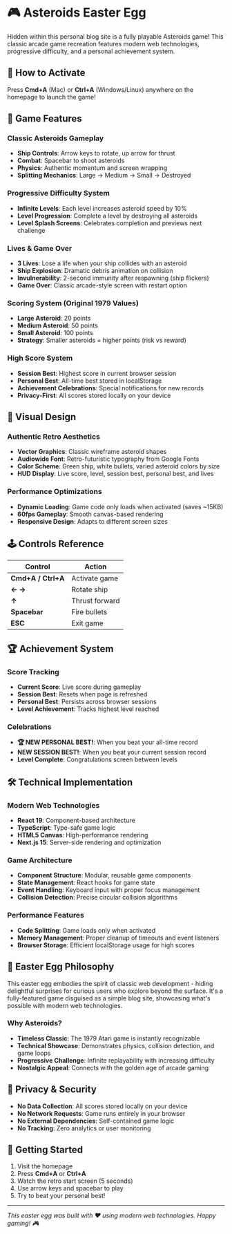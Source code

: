 # 🎮 Asteroids Easter Egg

Hidden within this personal blog site is a fully playable Asteroids game! This classic arcade game recreation features modern web technologies, progressive difficulty, and a personal achievement system.

## 🚀 How to Activate

Press **Cmd+A** (Mac) or **Ctrl+A** (Windows/Linux) anywhere on the homepage to launch the game!

## 🎯 Game Features

### Classic Asteroids Gameplay
- **Ship Controls**: Arrow keys to rotate, up arrow for thrust
- **Combat**: Spacebar to shoot asteroids
- **Physics**: Authentic momentum and screen wrapping
- **Splitting Mechanics**: Large → Medium → Small → Destroyed

### Progressive Difficulty System
- **Infinite Levels**: Each level increases asteroid speed by 10%
- **Level Progression**: Complete a level by destroying all asteroids
- **Level Splash Screens**: Celebrates completion and previews next challenge

### Lives & Game Over
- **3 Lives**: Lose a life when your ship collides with an asteroid
- **Ship Explosion**: Dramatic debris animation on collision
- **Invulnerability**: 2-second immunity after respawning (ship flickers)
- **Game Over**: Classic arcade-style screen with restart option

### Scoring System (Original 1979 Values)
- **Large Asteroid**: 20 points
- **Medium Asteroid**: 50 points  
- **Small Asteroid**: 100 points
- **Strategy**: Smaller asteroids = higher points (risk vs reward)

### High Score System
- **Session Best**: Highest score in current browser session
- **Personal Best**: All-time best stored in localStorage
- **Achievement Celebrations**: Special notifications for new records
- **Privacy-First**: All scores stored locally on your device

## 🎨 Visual Design

### Authentic Retro Aesthetics
- **Vector Graphics**: Classic wireframe asteroid shapes
- **Audiowide Font**: Retro-futuristic typography from Google Fonts
- **Color Scheme**: Green ship, white bullets, varied asteroid colors by size
- **HUD Display**: Live score, level, session best, personal best, and lives

### Performance Optimizations
- **Dynamic Loading**: Game code only loads when activated (saves ~15KB)
- **60fps Gameplay**: Smooth canvas-based rendering
- **Responsive Design**: Adapts to different screen sizes

## 🕹️ Controls Reference

| Control | Action |
|---------|--------|
| **Cmd+A / Ctrl+A** | Activate game |
| **← →** | Rotate ship |
| **↑** | Thrust forward |
| **Spacebar** | Fire bullets |
| **ESC** | Exit game |

## 🏆 Achievement System

### Score Tracking
- **Current Score**: Live score during gameplay
- **Session Best**: Resets when page is refreshed
- **Personal Best**: Persists across browser sessions
- **Level Achievement**: Tracks highest level reached

### Celebrations
- **🏆 NEW PERSONAL BEST!**: When you beat your all-time record
- **NEW SESSION BEST!**: When you beat your current session record
- **Level Complete**: Congratulations screen between levels

## 🛠️ Technical Implementation

### Modern Web Technologies
- **React 19**: Component-based architecture
- **TypeScript**: Type-safe game logic
- **HTML5 Canvas**: High-performance rendering
- **Next.js 15**: Server-side rendering and optimization

### Game Architecture
- **Component Structure**: Modular, reusable game components
- **State Management**: React hooks for game state
- **Event Handling**: Keyboard input with proper focus management
- **Collision Detection**: Precise circular collision algorithms

### Performance Features
- **Code Splitting**: Game loads only when activated
- **Memory Management**: Proper cleanup of timeouts and event listeners
- **Browser Storage**: Efficient localStorage usage for high scores

## 🎪 Easter Egg Philosophy

This easter egg embodies the spirit of classic web development - hiding delightful surprises for curious users who explore beyond the surface. It's a fully-featured game disguised as a simple blog site, showcasing what's possible with modern web technologies.

### Why Asteroids?
- **Timeless Classic**: The 1979 Atari game is instantly recognizable
- **Technical Showcase**: Demonstrates physics, collision detection, and game loops
- **Progressive Challenge**: Infinite replayability with increasing difficulty
- **Nostalgic Appeal**: Connects with the golden age of arcade gaming

## 🔐 Privacy & Security

- **No Data Collection**: All scores stored locally on your device
- **No Network Requests**: Game runs entirely in your browser
- **No External Dependencies**: Self-contained game logic
- **No Tracking**: Zero analytics or user monitoring

## 🚀 Getting Started

1. Visit the homepage
2. Press **Cmd+A** or **Ctrl+A**
3. Watch the retro start screen (5 seconds)
4. Use arrow keys and spacebar to play
5. Try to beat your personal best!

---

*This easter egg was built with ❤️ using modern web technologies. Happy gaming! 🎮*